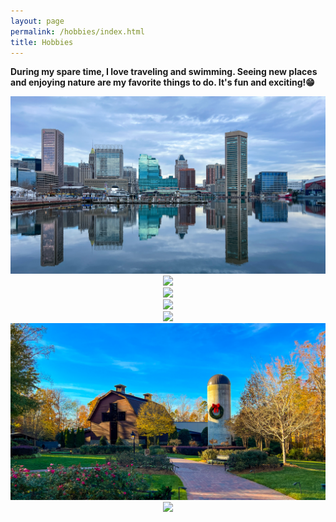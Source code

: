 ```yaml
---
layout: page
permalink: /hobbies/index.html
title: Hobbies
---
```



**During my spare time, I love traveling and swimming. Seeing new places and enjoying nature are my favorite things to do. It's fun and exciting!😁**

<center>
<img src="/images/btm.JPG">
</center>

<center>
<img src="/images/glaci.JPG">
</center>

<center>
<img src="/images/minne.JPG">
</center>

<center>
<img src="/images/nature.JPG">
</center>

<center>
<img src="/images/teton.JPG">
</center>

<center>
<img src="/images/nc.JPG">
</center>

<center>
<img src="/images/yellow.JPG">
</center>







